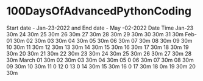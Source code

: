 # 100DaysOfAdvancedPythonCoding
Start date - Jan-23-2022 and End date  - May -02-2022
Date     Time
Jan-23   30m
    24   30m
    25   30m
    26   30m
    27   30m
    28   30m
    29   30m
    30   30m
    31   30m
Feb-01   30m
    02   30m
    03   30m
    04   30m
    05   30m
    06   30m
    07   30m
    08   30m
    09   30m
    10   30m
    11   30m
    12   30m
    13   30m
    14   30m
    15   30m
    16   30m
    17   30m
    18   30m
    19   30m
    20   30m
    21   30m
    22   30m
    23   30m
    24   30m
    25   30m
    26   30m
    27   30m
    28   30m
March
    01   30m
    02   30m
    03   30m
    04   30m
    05   0
    06   30m
    07   30m
    08   30m
    09   30m
    10   30m
    11   0
    12   0
    13   0
    14   30m
    15   30m
    16   0
    17   30m
    18   0m
    19   30m
    20   30m
